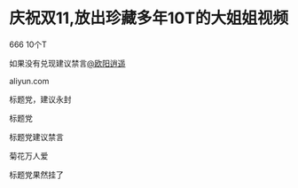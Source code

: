 # 庆祝双11,放出珍藏多年10T的大姐姐视频


666 10个T

如果没有兑现建议禁言<a href="https://www.hostloc.com/home.php?mod=space&amp;uid=10626" target="_blank">@欧阳逍遥</a>

aliyun.com&nbsp;&nbsp;<img src="static/image/smiley/default/lol.gif" smilieid="12" border="0" alt="" />

标题党，建议永封

标题党<img src="static/image/smiley/yct/015.gif" smilieid="38" border="0" alt="" /><img id="aimg_IWyb2" onclick="zoom(this, this.src, 0, 0, 0)" class="zoom" src="https://cdn.jsdelivr.net/gh/hishis/forum-master/public/images/patch.gif" onmouseover="img_onmouseoverfunc(this)" onload="thumbImg(this)" border="0" alt="" />

标题党建议禁言

菊花万人爱

标题党果然挂了
